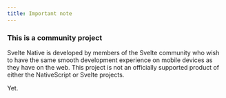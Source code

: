 ```yaml
---
title: Important note
---
```


### This is a community project

Svelte Native is developed by members of the Svelte community who wish to have the same smooth development experience on mobile devices as they have on the web. This project is not an officially supported product of either the NativeScript or Svelte projects.

Yet.